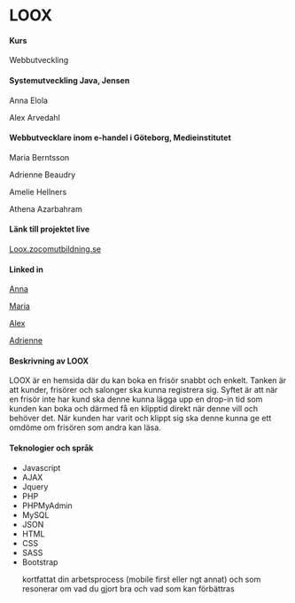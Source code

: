 # LOOX

<h4>Kurs</h4>
<p>Webbutveckling</p>
<h4>Systemutveckling Java, Jensen</h4>

<p>Anna Elola</p>
<p>Alex Arvedahl</p>

<h4>Webbutvecklare inom e-handel i Göteborg, Medieinstitutet</h4>

<p>Maria Berntsson</p>
<p>Adrienne Beaudry</p>
<p>Amelie Hellners</p>
<p>Athena Azarbahram</p>

<h4>Länk till projektet live</h4>
<p><a href="http://loox.zocomutbildning.se/">Loox.zocomutbildning.se</a></p>

<h4>Linked in</h4>

<p><a href="https://se.linkedin.com/in/anna-elola">Anna</a></p>
<p><a href="https://se.linkedin.com/in/maria-berntsson">Maria</a></p>
<p><a href="https://se.linkedin.com/in/alex-arvedahl/sv">Alex</a></p>
<p><a href="https://se.linkedin.com/in/adriennebeaudry/sv">Adrienne</a></p>

<h4>Beskrivning av LOOX</h4>
<p>LOOX är en hemsida där du kan boka en frisör snabbt och enkelt. Tanken är att kunder, frisörer och salonger ska 
kunna registrera sig. Syftet är att när en frisör inte har kund ska denne kunna lägga upp en drop-in tid som kunden kan boka 
och därmed få en klipptid direkt när denne vill och behöver det. När kunden har varit och klippt sig ska denne kunna ge ett omdöme
om frisören som andra kan läsa.</p>

<h4>Teknologier och språk</h4>
<ul>
<li>Javascript</li>
<li>AJAX</li>
<li>Jquery</li>
<li>PHP</li>
<li>PHPMyAdmin</li>
<li>MySQL</li>
<li>JSON</li>
<li>HTML</li>
<li>CSS</li>
<li>SASS</li>
<li>Bootstrap</li>


kortfattat din arbetsprocess (mobile first eller ngt annat) och som resonerar om vad du gjort bra och vad som kan förbättras

